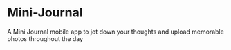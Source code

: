 # Mini-Journal
A Mini Journal mobile app to jot down your thoughts and upload memorable photos throughout the day
